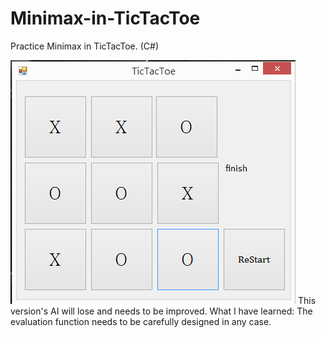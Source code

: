 # Minimax-in-TicTacToe
Practice Minimax in TicTacToe. (C#)


[![ScreenShot](https://raw.githubusercontent.com/owen31302/Minimax-in-TicTacToe/master/readme/screenshot.PNG)](https://youtu.be/6jzEefJiJ-c)
This version's AI will lose and needs to be improved.
What I have learned:
The evaluation function needs to be carefully designed in any case.
